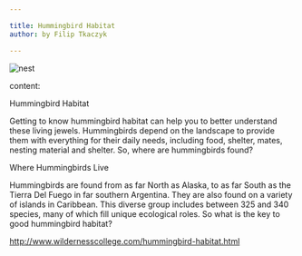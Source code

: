 ```yaml
---

title: Hummingbird Habitat
author: by Filip Tkaczyk

---
```

![nest](http://www.wildernesscollege.com/images/hummingbird-habitat-2.jpg)

content:

Hummingbird Habitat

Getting to know hummingbird habitat can help you to better understand these living jewels. Hummingbirds depend on the landscape to provide them with everything for their daily needs, including food, shelter, mates, nesting material and shelter. So, where are hummingbirds found?

Where Hummingbirds Live

Hummingbirds are found from as far North as Alaska, to as far South as the Tierra Del Fuego in far southern Argentina. They are also found on a variety of islands in Caribbean. This diverse group includes between 325 and 340 species, many of which fill unique ecological roles. So what is the key to good hummingbird habitat?


http://www.wildernesscollege.com/hummingbird-habitat.html